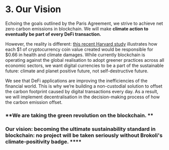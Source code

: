 # 3. Our Vision

Echoing the goals outlined by the Paris Agreement, we strive to achieve net zero carbon emissions in blockchain. We will make **climate action to eventually be part of every DeFi transaction.**

However, the reality is different: [this recent Harvard study](https://dash.harvard.edu/bitstream/handle/1/37365412/MARTYNOV-DOCUMENT-2020.pdf?sequence=1) illustrates how each $1 of cryptocurrency coin value created would be responsible for $0.66 in health and climate damages. While currently blockchain is operating against the global realisation to adopt greener practices across all economic sectors, we want digital currencies to be a part of the sustainable future: climate and planet positive future, not self-destructive future.&#x20;

We see that DeFi applications are improving the inefficiencies of the financial world. This is why we’re building a non-custodial solution to offset the carbon footprint caused by digital transactions every day. As a result, we will implement decentralisation in the decision-making process of how the carbon emission offset.

### **We are taking the green revolution on the blockchain. **

### **Our vision: becoming the ultimate sustainability standard in blockchain: no project will be taken seriously without Brokoli's climate-positivity badge.** ****

